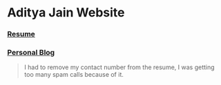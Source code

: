 # Aditya Jain Website 



### [Resume](https://DavidJain.github.io/resume)
### [Personal Blog](https://jaindavid.blogspot.com/)


> I had to remove my contact number from the resume, I was getting too many spam calls because of it.